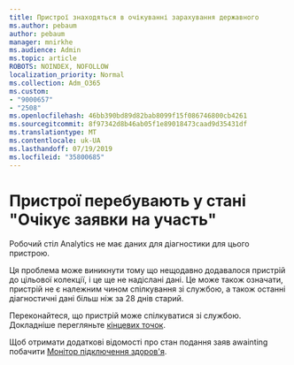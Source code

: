 ```yaml
---
title: Пристрої знаходяться в очікуванні зарахування державного
ms.author: pebaum
author: pebaum
manager: mnirkhe
ms.audience: Admin
ms.topic: article
ROBOTS: NOINDEX, NOFOLLOW
localization_priority: Normal
ms.collection: Adm_O365
ms.custom:
- "9000657"
- "2508"
ms.openlocfilehash: 46bb390bd89d82bab8099f15f086746800cb4261
ms.sourcegitcommit: 8f97342d8b46ab05f1e89018473caad9d35431df
ms.translationtype: MT
ms.contentlocale: uk-UA
ms.lasthandoff: 07/19/2019
ms.locfileid: "35800685"
---
```

# <a name="devices-are-in-awaiting-enrollment-state"></a>Пристрої перебувають у стані "Очікує заявки на участь"

Робочий стіл Analytics не має даних для діагностики для цього пристрою. 

Ця проблема може виникнути тому що нещодавно додавалося пристрій до цільової колекції, і це ще не надіслані дані. Це може також означати, пристрій не є належним чином спілкування зі службою, а також останні діагностичні дані більш ніж за 28 днів старий.

Переконайтеся, що пристрій може спілкуватися зі службою. Докладніше перегляньте [кінцевих точок](https://docs.microsoft.com/sccm/desktop-analytics/enable-data-sharing#endpoints).

Щоб отримати додаткові відомості про стан подання заяв awainting побачити [Монітор підключення здоров'я](https://docs.microsoft.com/sccm/desktop-analytics/monitor-connection-health#awaiting-enrollment).